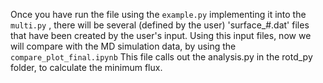 Once you have run the file using the `example.py` implementing it into the `multi.py` , there will be several (defined by the user) 'surface_#.dat' files that have been created by the user's input. Using this input files, now we will compare with the MD simulation data, by using the `compare_plot_final.ipynb` This file calls out the analysis.py in the rotd_py folder, to calculate the minimum flux.
